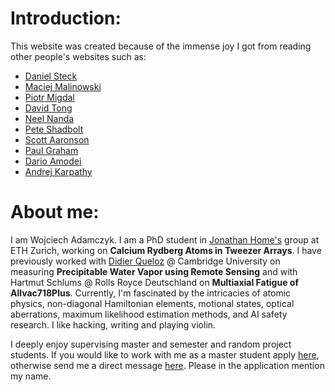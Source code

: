 # Introduction:

This website was created because of the immense joy I got from reading other people's websites such as:

- [Daniel Steck](https://steck.us)
- [Maciej Malinowski](https://m-malinowski.github.io/ideas/)
- [Piotr Migdal](https://p.migdal.pl)
- [David Tong](https://www.damtp.cam.ac.uk/user/tong/teaching.html)
- [Neel Nanda](https://www.neelnanda.io)
- [Pete Shadbolt](https://peteshadbolt.co.uk)
- [Scott Aaronson](https://scottaaronson.blog)
- [Paul Graham](https://paulgraham.com)
- [Dario Amodei](https://www.darioamodei.com)
- [Andrej Karpathy](https://karpathy.ai)

# About me:
I am Wojciech Adamczyk.
I am a PhD student in [Jonathan Home's](https://tiqi.ethz.ch) group at ETH Zurich, working on **Calcium Rydberg Atoms in Tweezer Arrays**. I have previously worked 
with [Didier Queloz](https://www.lclu.cam.ac.uk) @ Cambridge University on measuring 
**Precipitable Water Vapor using Remote Sensing** and with Hartmut Schlums @ Rolls 
Royce Deutschland on **Multiaxial Fatigue of Allvac718Plus**. Currently, I'm fascinated by the intricacies of atomic physics, non-diagonal Hamiltonian elements, motional states, optical aberrations, maximum likelihood estimation methods, and AI safety research. I like hacking, writing and playing violin.

I deeply enjoy supervising master and semester and random project students. If you would like to work with me as a master student apply [here](tiqi-application@lists.phys.ethz.ch), otherwise send me a direct message [here](wadamczyk@phys.ethz.ch). Please in the application mention my name.


<!-- # Essays and Articles I Found Inspiring:
- [Paul Graham - Writing, Briefly](https://paulgraham.com/goodwriting.html)
- [Dario Amodei - Machines of Loving Grace](https://www.darioamodei.com/essay/machines-of-loving-grace)
- [Andrej Karpathy - A Survival Guide to a PhD](https://karpathy.github.io/2016/09/07/phd/) -->